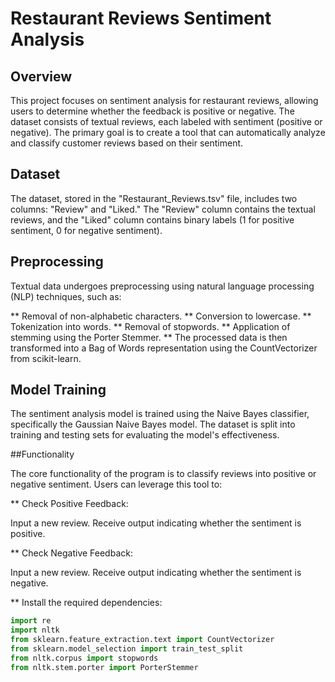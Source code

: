 # Restaurant Reviews Sentiment Analysis

## Overview

This project focuses on sentiment analysis for restaurant reviews, allowing users to determine whether the feedback is positive or negative. The dataset consists of textual reviews, each labeled with sentiment (positive or negative). The primary goal is to create a tool that can automatically analyze and classify customer reviews based on their sentiment.

## Dataset

The dataset, stored in the "Restaurant_Reviews.tsv" file, includes two columns: "Review" and "Liked." The "Review" column contains the textual reviews, and the "Liked" column contains binary labels (1 for positive sentiment, 0 for negative sentiment).

## Preprocessing

Textual data undergoes preprocessing using natural language processing (NLP) techniques, such as:

** Removal of non-alphabetic characters.
** Conversion to lowercase.
** Tokenization into words.
** Removal of stopwords.
** Application of stemming using the Porter Stemmer.
** The processed data is then transformed into a Bag of Words representation using the CountVectorizer from scikit-learn.

## Model Training

The sentiment analysis model is trained using the Naive Bayes classifier, specifically the Gaussian Naive Bayes model. The dataset is split into training and testing sets for evaluating the model's effectiveness.


##Functionality

The core functionality of the program is to classify reviews into positive or negative sentiment. Users can leverage this tool to:

** Check Positive Feedback:

Input a new review.
Receive output indicating whether the sentiment is positive.

** Check Negative Feedback:

Input a new review.
Receive output indicating whether the sentiment is negative.

** Install the required dependencies:

```python
import re
import nltk
from sklearn.feature_extraction.text import CountVectorizer
from sklearn.model_selection import train_test_split
from nltk.corpus import stopwords
from nltk.stem.porter import PorterStemmer
